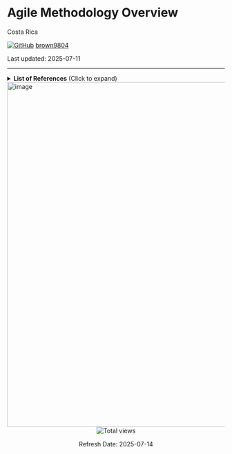 # Agile Methodology Overview 

Costa Rica

[![GitHub](https://img.shields.io/badge/--181717?logo=github&logoColor=ffffff)](https://github.com/)
[brown9804](https://github.com/brown9804)

Last updated: 2025-07-11

----------

<details>
<summary><b>List of References</b> (Click to expand)</summary>

- [The Basics](https://www.linkedin.com/learning/scrum-the-basics/practicing-scrum-in-your-work-environment?u=2095204)
- [Agile Methodology](https://medium.com/@abeythilakeudara3/agile-methodology-106270809c99)
- [Agile Product Owner Role: Foundations](https://www.linkedin.com/learning/agile-product-owner-role-foundations/welcome?u=2095204)
- [Scrum: Advanced](https://www.linkedin.com/learning/scrum-advanced/move-your-scrum-team-into-high-gear?u=2095204)
- [Learning Jira Software](https://www.linkedin.com/learning/scrum-advanced/move-your-scrum-team-into-high-gear?u=2095204)

</details>

<img width="800" alt="image" src="https://miro.medium.com/v2/resize:fit:1400/format:webp/1*GtEtKSrRQtLhx_gffxFhSA.png">

<!-- START BADGE -->
<div align="center">
  <img src="https://img.shields.io/badge/Total%20views-673-limegreen" alt="Total views">
  <p>Refresh Date: 2025-07-14</p>
</div>
<!-- END BADGE -->
